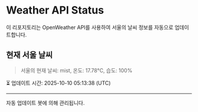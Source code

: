 
# Weather API Status

이 리포지토리는 OpenWeather API를 사용하여 서울의 날씨 정보를 자동으로 업데이트합니다.

## 현재 서울 날씨
> 서울의 현재 날씨: mist, 온도: 17.78°C, 습도: 100%

⏳ 업데이트 시간: 2025-10-10 05:13:38 (UTC)

---
자동 업데이트 봇에 의해 관리됩니다.
